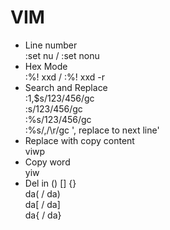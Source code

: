 # VIM

* Line number  
  :set nu / :set nonu
* Hex Mode  
  :%! xxd / :%! xxd -r
* Search and Replace  
  :1,$s/123/456/gc  
  :s/123/456/gc  
  :%s/123/456/gc  
  :%s/,/\r/gc  ', replace to next line'  
* Replace with copy content  
  viwp  
* Copy word  
  yiw
* Del in () [] {}  
  da( / da)  
  da[ / da]  
  da{ / da}  
